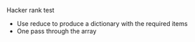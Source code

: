 Hacker rank test

* Use reduce to produce a dictionary with the required items
* One pass through the array
